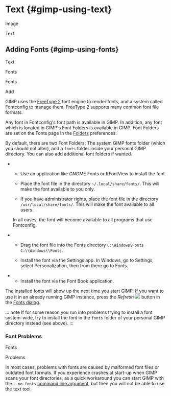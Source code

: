 # Text {#gimp-using-text}

Image

Text

## Adding Fonts {#gimp-using-fonts}

Text

Fonts

Fonts

Add

GIMP uses the [FreeType 2](#bibliography-online-freetype) font engine to
render fonts, and a system called Fontconfig to manage them. FreeType 2
supports many common font file formats.

Any font in Fontconfig\'s font path is available in GIMP. In addition,
any font which is located in GIMP\'s Font Folders is available in GIMP.
Font Folders are set on the Fonts page in the
[Folders](#gimp-prefs-folders-data) preferences.

By default, there are two Font Folders: The system GIMP fonts folder
(which you should not alter), and a `fonts` folder inside your personal
GIMP directory. You can also add additional font folders if wanted.

-   -   Use an application like GNOME Fonts or KFontView to install the
        font.

    -   Place the font file in the directory `~/.local/share/fonts/`.
        This will make the font available to you only.

    -   If you have administrator rights, place the font file in the
        directory `/usr/local/share/fonts/`. This will make the font
        available to all users.

    In all cases, the font will become available to all programs that
    use Fontconfig.

-   -   Drag the font file into the Fonts directory `C:\Windows\Fonts`
        `C:\\Windows\\Fonts`.

    -   Install the font via the Settings app. In Windows, go to
        Settings, select Personalization, then from there go to Fonts.

-   -   Install the font via the Font Book application.

The installed fonts will show up the next time you start GIMP. If you
want to use it in an already running GIMP instance, press the *Refresh*
![](images/stock-icons/view-refresh.svg) button in the [Fonts
dialog](#gimp-font-dialog).

::: note
If for some reason you run into problems trying to install a font
system-wide, try to install the font in the `fonts` folder of your
personal GIMP directory instead (see above).
:::

### Font Problems

Fonts

Problems

In most cases, problems with fonts are caused by malformed font files or
outdated font formats. If you experience crashes at start-up when GIMP
scans your font directories, as a quick workaround you can start GIMP
with the `--no-fonts` [command line
argument](#gimp-concepts-running-command-line), but then you will not be
able to use the text tool.
